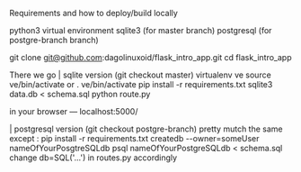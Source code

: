 Requirements and how to deploy/build locally

python3
virtual environment
sqlite3 (for master branch)
postgresql (for postgre-branch branch)


git clone git@github.com:dagolinuxoid/flask_intro_app.git
cd flask_intro_app

There we go | sqlite version (git checkout master)
virtualenv ve
source ve/bin/activate or . ve/bin/activate
pip install -r requirements.txt
sqlite3 data.db < schema.sql
python route.py

in your browser — localhost:5000/

| postgresql version (git checkout postgre-branch)
pretty mutch the same except :
pip install -r requirements.txt
createdb --owner=someUser nameOfYourPosgtreSQLdb
psql nameOfYourPostgreSQLdb < schema.sql
change db=SQL('...') in routes.py accordingly
